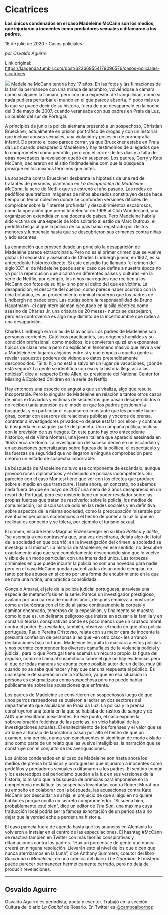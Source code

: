 # Cicatrices

**Los únicos condenados en el caso Madeleine McCann son los medios, que injuriaron a inocentes como predadores sexuales o difamaron a los padres.**

16 de julio de 2020 - Casos policiales

_por Osvaldo Aguirre_

Link original: https://laagenda.tumblr.com/post/623669554179096576/casos-policiales-cicatrices

![](https://64.media.tumblr.com/a041e4c24df12d9b255e0d5c247423ac/8c5be38e5d521f66-4b/s500x750/c2426d9adcbf7d13e439368592a9001cafc1591d.jpg)
Madeleine McCann tendría hoy 17 años. En las fotos y las filmaciones de la familia permanece con una mirada de asombro, volviéndose a cámara como si alguien la llamara, pero con una expresión de tranquilidad, como si nada pudiera perturbar el mundo en el que parece absorta. Y poco más es lo que se puede decir de su historia, fuera de que desapareció en la noche del 3 de mayo de 2007, cuando veraneaba con sus padres en Praia da Luz, un pueblo del sur de Portugal.

A principios de junio la policía alemana presentó a un sospechoso, Christian Brueckner, actualmente en prisión por tráfico de drogas y con un historial que incluye abusos sexuales, una violación y posesión de pornografía infantil. De pronto el caso parece cerrar, ya que Brueckner estaba en Praia da Luz cuando desapareció Madeleine y hay testimonios de allegados que lo comprometen como pedófilo, pero con el correr de los días y a falta de otras novedades la revelación quedó en suspenso. Los padres, Gerry y Kate McCann, declararon en el sitio findmadeleine.com que la búsqueda prosigue en los mismos términos que antes.

La sospecha contra Brueckner desbarata la hipótesis de una red de tratantes de personas, planteada en *La desaparición de Madeleine McCann*, la serie de Netflix que se estrenó el año pasado. Las redes de pedófilos que trafican imágenes de niños abusados constituyen desde hace tiempo un temor colectivo donde se confunden versiones difíciles de comprobar sobre la “internet profunda” y descubrimientos escabrosos, como la operación que permitió detectar en 1998 al Club Wonderland, una organización extendida en una docena de países. Pero Madeleine habría sido víctima de una especie de lobo solitario al estilo de Marc Dutroux, el pedófilo belga al que la policía de su país había registrado por delitos menores y lumpenaje hasta que se descubrieron sus crímenes contra niñas y adolescentes.

La conmoción que provocó desde un principio la desaparición de Madeleine parece extraordinaria. Pero no es el primer crimen que se vuelve global. El secuestro y asesinato de Charles Lindbergh junior, en 1932, es su antecedente histórico directo. Si este episodio fue llamado “el crimen del siglo XX”, el de Madeleine puede ser el caso que define a nuestra época no ya por la repercusión que alcanza en diferentes países y culturas –en la serie de Netflix, por ejemplo, los niños marroquíes que reciben a los McCann con fotos de su hija- sino por el delito del que es víctima. La desaparición, el descarte del cuerpo, como parece haber ocurrido con la niña británica, es un procedimiento criminal moderno que los padres de Lindbergh no padecieron. Las dudas sobre la responsabilidad de Bruno Hauptmann –el carpintero alemán ejecutado en la silla eléctrica como asesino de Charles Jr, una criatura de 20 meses- nunca se despejaron, pero esa controversia es algo muy distinto de la incertidumbre que rodea a una desaparición.

Charles Lindbergh era un as de la aviación. Los padres de Madeleine son personas corrientes. Católicos practicantes, sus orígenes humildes y su condición profesional, como médicos, los convierten quizá en exponentes típicos de clase media pero no explican el fenómeno masivo que lleva a ver a Madeleine en lugares alejados entre sí y que empuja a mucha gente a revelar supuestos poderes de videncia o datos pretendidamente desconocidos. “Si tu hijo no está a salvo en un lugar de vacaciones, ¿dónde está seguro? La gente se identifica con eso y la historia llega así a las noticias”, dice al respecto Ernie Allen, ex presidente del National Center for Missing & Exploited Children en la serie de Netflix. 

Hay entonces una especie de angustia que se viraliza, algo que resulta insoportable.
Pero lo singular de Madeleine en relación a tantos otros casos de niños extraviados y víctimas de secuestros que pasan desapercibidos o no reciben tanta atención es el modo en que los padres gestionan la búsqueda, y en particular el esponsoreo constante que les permite hacer giras, contar con asesores de relaciones públicas y voceros de prensa, contratar a investigadores privados –o dejarse estafar por ellos- y continuar la búsqueda en cualquier parte del planeta. Una campaña política, incluso con la previsión de sus riesgos. En este punto hay otro antecedente histórico, el de Vilma Montesi, una joven italiana que apareció asesinada en 1953 cerca de Roma. La investigación del suceso derivó en un escándalo y en acusaciones generalizadas sobre figuras de la política, el espectáculo y las fuerzas de seguridad que no llegaron a ninguna comprobación pero crearon un estado de sospecha imborrable.

La búsqueda de Madeleine no tuvo ese componente de escándalo, aunque provocó roces diplomáticos y el despido de policías incompetentes. Su parecido con el caso Montesi tiene que ver con los efectos que produce sobre el medio en que transcurre. Hasta ahora, en concreto, no sabemos nada fuera de que en mayo de 2007 una nena de 3 años desapareció en un resort de Portugal, pero ese misterio tiene un poder revelador sobre las propias fuerzas que tratan de resolverlo: sobre la policía, los medios de comunicación, los discursos de odio en las redes sociales y en definitiva sobre aspectos de la misma sociedad, como la preocupación miserable por eventuales perjuicios económicos o el hecho de poner a la luz lo que en realidad es conocido y se tolera, por ejemplo el turismo sexual. 

El crimen, escribe Hans-Magnus Enzensberger en su libro *Política y delito*, “se asemeja a una contraseña que, una vez descifrada, delata algo del total de la sociedad en que ocurrió: en la investigación del crimen la sociedad se investiga a sí misma”. La historia de Madeleine, en ese sentido, no descubre exactamente algo que sea completamente desconocido sino que lo vuelve visible de un modo particular, con una intensidad única. Las torpezas criminales en que puede incurrir la policía no son una novedad para nadie pero en el caso McCann quedan patentizadas de un modo ejemplar, no tanto por los abusos en sí como por una forma de encubrimiento en la que se nota una rutina, una práctica consolidada.

Gonçalo Amaral, el jefe de la policía judicial portuguesa, atraviesa una especie de metamorfosis en la serie. Parece un investigador prestigioso, avalado por una carrera de muchos años, después empieza a mostrarse como un burócrata con el tic de alisarse continuamente la corbata y caminar encorvado, temeroso de la exposición, y finalmente se muestra como lo que es, un delirante peligroso que insiste en acusar a la familia y en construir teorías conspirativas donde es poco menos que un cruzado moral contra el poder. Es revelador, también, observar el modo en que otro policía portugués, Paulo Pereira Cristovao, relata con su mejor cara de inocente la presunta confesión de personas a las que –en otro caso- les arrancó declaraciones bajo torturas. Madeleine les quita la máscara a estos policías y nos permite comprender los diversos camuflajes de la violencia policial y judicial, para lo que Portugal tiene además un recurso propio, la figura del *argüido*, como se llama al sospechoso sobre el que no hay evidencias pero al que de todas maneras se apunta como posible autor de un delito, muy útil cuando no se sabe qué hacer y hay que dar una respuesta al público. Es una especie de superación de lo kafkiano, ya que en esa situación la persona es estigmatizada como sospechosa pero no puede hablar públicamente sobre las acusaciones que enfrenta.

Los padres de Madeleine se convirtieron en sospechosos luego de que unos perros rastreadores se pusieron a ladrar en dos sectores del departamento que alquilaban en Praia da Luz. La policía y la prensa construyeron una teoría en la que se hablaba de rastros de sangre y de ADN que resultaron inexistentes. En ese punto, el caso expone la sobrevaloración fetichista de las pericias, un vicio habitual de las investigaciones actuales. El enaltecimiento de los forenses y el valor que se atribuye al trabajo de laboratorio pasan por alto el hecho de que un examen, una pericia, nunca son concluyentes ni significan de modo aislado sino como parte de un relato que las vuelve inteligibles, la narración que se construye con el conjunto de las averiguaciones.

Los únicos condenados en el caso de Madeleine son hasta ahora los medios de prensa británicos y portugueses que injuriaron a inocentes como pedófilos y predadores sexuales o difamaron a los padres. El sentido común y los estereotipos del periodismo quedan a la luz en sus versiones de la historia, lo mismo que la búsqueda de primicias para imponerse en la competencia mediática: las sospechas levantadas contra Robert Murat por su empeño en colaborar con la búsqueda, las acusaciones contra Kate McCann por descuidar a su hija, el prejuicio de que si alguien no quiere hablar es porque oculta un secreto comprometedor. “Si suena bien, probablemente esté bien”, dice un editor de *The Sun*, una máxima cuya traducción local podría ser la famosa exhortación de un periodista a no dejar que la verdad eche a perder una historia.

El caso parecía fuera de agenda hasta que los anuncios en Alemania lo volvieron a instalar en el centro de las especulaciones. El hashtag #McCann se reactiva también en Twitter con más teorías conspirativas y difamaciones contra los padres. “Hay un porcentaje de gente que nunca creerá en ninguna resolución. Llevarán esto al nivel de los que dicen que nunca aterrizamos en la Luna”, dice Anthony Summers, coautor del libro *Buscando a Madeleine*, en una crónica del diario *The Guardian*. El misterio puede parecer permanecer herméticamente cerrado, pero no deja de producir revelaciones. 

  




---

Osvaldo Aguirre
---------------

 Osvaldo Aguirre es periodista, poeta y escritor. Trabajó en la sección Cultura del diario *La Capital* de Rosario. En Twitter es [@campoalbornoz](https://twitter.com/campoalbornoz) 

